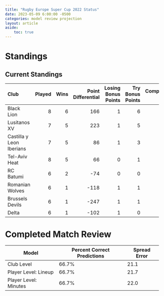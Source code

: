 ```yaml
---  
title: "Rugby Europe Super Cup 2022 Status"  
date: 2023-05-09 6:00:00 -0500  
categories: model review projection  
layout: article  
aside:  
    toc: true  
---
```

# Standings

## Current Standings


| Club                     |   Played |   Wins |   Point Differential |   Losing Bonus Points |   Try Bonus Points |   Competition Points |
|:-------------------------|---------:|-------:|---------------------:|----------------------:|-------------------:|---------------------:|
| Black Lion               |        8 |      6 |                  166 |                     1 |                  6 |                   33 |
| Lusitanos XV             |        7 |      5 |                  223 |                     1 |                  5 |                   26 |
| Castilla y Leon Iberians |        7 |      5 |                   86 |                     1 |                  3 |                   24 |
| Tel-Aviv Heat            |        8 |      5 |                   66 |                     0 |                  1 |                   23 |
| RC Batumi                |        6 |      2 |                  -74 |                     0 |                  0 |                    8 |
| Romanian Wolves          |        6 |      1 |                 -118 |                     1 |                  1 |                    6 |
| Brussels Devils          |        6 |      1 |                 -247 |                     1 |                  1 |                    6 |
| Delta                    |        6 |      1 |                 -102 |                     1 |                  0 |                    5 |



# Completed Match Review


| Model | Percent Correct Predictions | Spread Error |
| ------ | ------ | ------ |
| Club Level | 66.7% | 21.1 |
| Player Level: Lineup | 66.7% | 21.7 |
| Player Level: Minutes | 66.7% | 22.0 |

